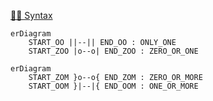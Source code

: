 [🧜‍♀️ Syntax](https://mermaid.js.org/syntax/entityRelationshipDiagram.html)

```mermaid
erDiagram
	START_OO ||--|| END_OO : ONLY_ONE
	START_ZOO |o--o| END_ZOO : ZERO_OR_ONE
```

```mermaid
erDiagram
	START_ZOM }o--o{ END_ZOM : ZERO_OR_MORE
	START_OOM }|--|{ END_OOM : ONE_OR_MORE
```

